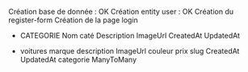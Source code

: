 Création base de donnée : OK
Création entity user : OK
Création du register-form
Création de la page login

- CATEGORIE
    Nom caté
    Description
    ImageUrl
    CreatedAt
    UpdatedAt

- voitures
    marque
    description
    ImageUrl
    couleur
    prix
    slug
    CreatedAt
    UpdatedAt
    categorie ManyToMany

